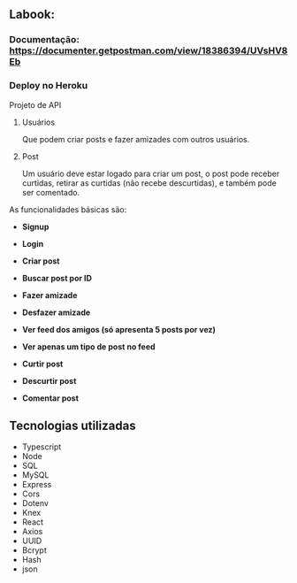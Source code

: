 ## Labook:

### Documentação: https://documenter.getpostman.com/view/18386394/UVsHV8Eb

### Deploy no Heroku



Projeto de API

1. Usuários 

    Que podem criar posts e fazer amizades com outros usuários.

2. Post

    Um usuário deve estar logado para criar um post, o post pode receber curtidas, retirar as curtidas (não recebe descurtidas), e também pode ser comentado.


As funcionalidades básicas são:

- **Signup** 
    
- **Login**

- **Criar post**
    
- **Buscar post por ID**

- **Fazer amizade**
    
- **Desfazer amizade**
    
- **Ver feed dos amigos (só apresenta 5 posts por vez)**
       
- **Ver apenas um tipo de post no feed**
        
- **Curtir post**
        
- **Descurtir post**
        
- **Comentar post**
       

## Tecnologias utilizadas

- Typescript
- Node
- SQL
- MySQL
- Express
- Cors
- Dotenv
- Knex
- React
- Axios
- UUID
- Bcrypt
- Hash
- json